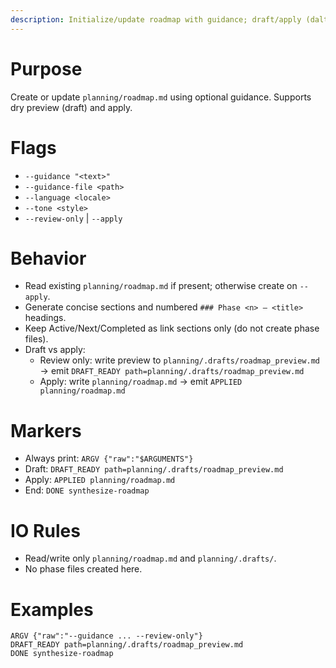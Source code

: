 ```yaml
---
description: Initialize/update roadmap with guidance; draft/apply (dalton-2)
---
```


# Purpose

Create or update `planning/roadmap.md` using optional guidance. Supports dry preview (draft) and apply.

# Flags

- `--guidance "<text>"`
- `--guidance-file <path>`
- `--language <locale>`
- `--tone <style>`
- `--review-only` | `--apply`

# Behavior

- Read existing `planning/roadmap.md` if present; otherwise create on `--apply`.
- Generate concise sections and numbered `### Phase <n> — <title>` headings.
- Keep Active/Next/Completed as link sections only (do not create phase files).
- Draft vs apply:
  - Review only: write preview to `planning/.drafts/roadmap_preview.md` → emit `DRAFT_READY path=planning/.drafts/roadmap_preview.md`
  - Apply: write `planning/roadmap.md` → emit `APPLIED planning/roadmap.md`

# Markers

- Always print: `ARGV {"raw":"$ARGUMENTS"}`
- Draft: `DRAFT_READY path=planning/.drafts/roadmap_preview.md`
- Apply: `APPLIED planning/roadmap.md`
- End: `DONE synthesize-roadmap`

# IO Rules

- Read/write only `planning/roadmap.md` and `planning/.drafts/`.
- No phase files created here.

# Examples

```
ARGV {"raw":"--guidance ... --review-only"}
DRAFT_READY path=planning/.drafts/roadmap_preview.md
DONE synthesize-roadmap
```